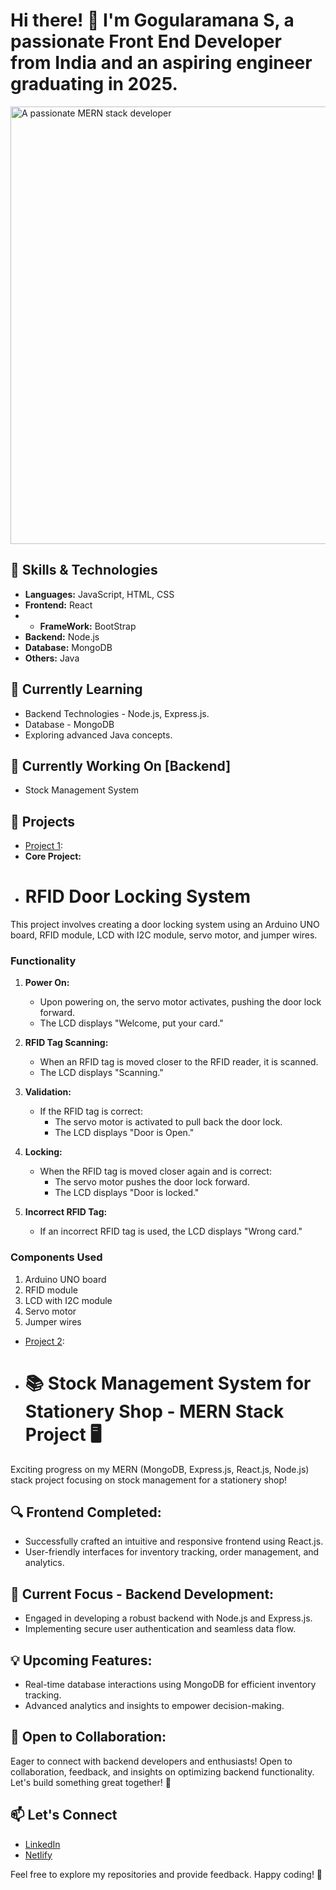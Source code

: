# Hi there! 👋 I'm Gogularamana S, a passionate Front End Developer from India and an aspiring engineer graduating in 2025.

<img src="https://img.freepik.com/premium-vector/engineer-it-specialist-programmer-man-work-home_701961-1592.jpg?w=900" alt="A passionate MERN stack developer" width="700">

## 🔧 Skills & Technologies
- **Languages:** JavaScript, HTML, CSS
- **Frontend:** React
- - **FrameWork:** BootStrap
- **Backend:** Node.js
- **Database:** MongoDB
- **Others:** Java

## 🌱 Currently Learning
- Backend Technologies - Node.js, Express.js.
- Database - MongoDB
- Exploring advanced Java concepts.

## 🔭 Currently Working On [Backend]
- Stock Management System

## 🚀 Projects
- [Project 1](https://github.com/7177821l212/RFID-DOOR-LOCKING-SYSTEM.git):
- **Core Project:**
- # RFID Door Locking System

This project involves creating a door locking system using an Arduino UNO board, RFID module, LCD with I2C module, servo motor, and jumper wires.

### Functionality

1. **Power On:**
   - Upon powering on, the servo motor activates, pushing the door lock forward.
   - The LCD displays "Welcome, put your card."

2. **RFID Tag Scanning:**
   - When an RFID tag is moved closer to the RFID reader, it is scanned.
   - The LCD displays "Scanning."

3. **Validation:**
   - If the RFID tag is correct:
     - The servo motor is activated to pull back the door lock.
     - The LCD displays "Door is Open."

4. **Locking:**
   - When the RFID tag is moved closer again and is correct:
     - The servo motor pushes the door lock forward.
     - The LCD displays "Door is locked."

5. **Incorrect RFID Tag:**
   - If an incorrect RFID tag is used, the LCD displays "Wrong card."

### Components Used

1. Arduino UNO board
2. RFID module
3. LCD with I2C module
4. Servo motor
5. Jumper wires

- [Project 2](https://stockmanagement-frontend.netlify.app/):
- # 📚 Stock Management System for Stationery Shop - MERN Stack Project 🖥️

Exciting progress on my MERN (MongoDB, Express.js, React.js, Node.js) stack project focusing on stock management for a stationery shop!

## 🔍 Frontend Completed:
- Successfully crafted an intuitive and responsive frontend using React.js.
- User-friendly interfaces for inventory tracking, order management, and analytics.

## 🚀 Current Focus - Backend Development:
- Engaged in developing a robust backend with Node.js and Express.js.
- Implementing secure user authentication and seamless data flow.

## 💡 Upcoming Features:
- Real-time database interactions using MongoDB for efficient inventory tracking.
- Advanced analytics and insights to empower decision-making.

## 🤝 Open to Collaboration:
Eager to connect with backend developers and enthusiasts! Open to collaboration, feedback, and insights on optimizing backend functionality. Let's build something great together! 🚀


## 📫 Let's Connect
- [LinkedIn](https://www.linkedin.com/in/gogularamanaa-s-747666237/)
- [Netlify](https://app.netlify.com/teams/7177821l212/sites)

Feel free to explore my repositories and provide feedback. Happy coding! 🚀
